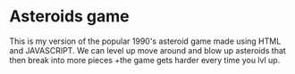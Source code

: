 # Asteroids game

This is my version of the popular 1990's asteroid game made using HTML and JAVASCRIPT. We can level up move around and blow up asteroids that then break into more pieces +the game gets harder every time you lvl up.
